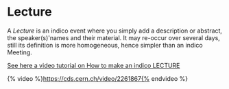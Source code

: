 Lecture
=======

A _Lecture_ is an indico event where you simply add a description or abstract, the speaker(s)'names and their material. It may re-occur over several days, still its definition is more homogeneous, hence simpler than an indico Meeting.

[See here a video tutorial on How to make an indico LECTURE](https://cds.cern.ch/video/2261867)

{% video %}https://cds.cern.ch/video/2261867{% endvideo %}



